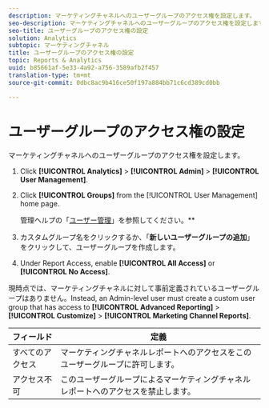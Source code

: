 ```yaml
---
description: マーケティングチャネルへのユーザーグループのアクセス権を設定します。
seo-description: マーケティングチャネルへのユーザーグループのアクセス権を設定します。
seo-title: ユーザーグループのアクセス権の設定
solution: Analytics
subtopic: マーケティングチャネル
title: ユーザーグループのアクセス権の設定
topic: Reports & Analytics
uuid: b85661af-5e33-4a92-a756-3589afb2f457
translation-type: tm+mt
source-git-commit: 0dbc8ac9b416ce50f197a884bb71c6cd389cd0bb

---
```



# ユーザーグループのアクセス権の設定

マーケティングチャネルへのユーザーグループのアクセス権を設定します。

1. Click **[!UICONTROL Analytics]** &gt; **[!UICONTROL Admin]** &gt; **[!UICONTROL User Management]**.
1. Click **[!UICONTROL Groups]** from the [!UICONTROL User Management] home page.

   管理ヘルプの「[ユーザー管理](https://marketing.adobe.com/resources/help/en_US/reference/user_management.html)」を参照してください。**

1.  カスタムグループ名をクリックするか、「**新しいユーザーグループの追加**」をクリックして、ユーザーグループを作成します。
1. Under Report Access, enable **[!UICONTROL All Access]** or **[!UICONTROL No Access]**.

現時点では、マーケティングチャネルに対して事前定義されているユーザーグループはありません。Instead, an Admin-level user must create a custom user group that has access to **[!UICONTROL Advanced Reporting]** &gt; **[!UICONTROL Customize]** &gt; **[!UICONTROL Marketing Channel Reports]**.

| フィールド | 定義 |
|--- |--- |
| すべてのアクセス | マーケティングチャネルレポートへのアクセスをこのユーザーグループに許可します。 |
| アクセス不可 | このユーザーグループによるマーケティングチャネルレポートへのアクセスを禁止します。 |

